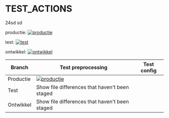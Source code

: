 # TEST_ACTIONS
24sd
sd

productie:  [![productie](https://github.com/Joost17/TEST_ACTIONS/actions/workflows/test.yml/badge.svg?branch=productie)](https://github.com/Joost17/TEST_ACTIONS/actions/workflows/test.yml)

test:       [![test](https://github.com/Joost17/TEST_ACTIONS/actions/workflows/test.yml/badge.svg?branch=test)](https://github.com/Joost17/TEST_ACTIONS/actions/workflows/test.yml)

ontwikkel:  [![ontwikkel](https://github.com/Joost17/TEST_ACTIONS/actions/workflows/test.yml/badge.svg?branch=ontwikkel)](https://github.com/Joost17/TEST_ACTIONS/actions/workflows/test.yml)


| Branch | Test preprocessing |  Test config  |
| --- | --- | --- |
| Productie | [![productie](https://github.com/Joost17/TEST_ACTIONS/actions/workflows/test.yml/badge.svg?branch=productie)](https://github.com/Joost17/TEST_ACTIONS/actions/workflows/test.yml) |
| Test | Show file differences that haven't been staged |
| Ontwikkel | Show file differences that haven't been staged |

